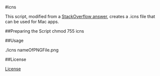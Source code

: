 #icns

This script, modified from a <a href="http://stackoverflow.com/questions/12306223/how-to-manually-create-icns-files-using-iconutil/20703594#20703594" target="_blank">StackOverflow answer</a>, creates a .icns file that can be used for Mac apps.

##Preparing the Script
chmod 755 icns

##Usage

./icns nameOfPNGFile.png

##License

<a href="http://creativecommons.org/licenses/by-sa/2.5/" target="_blank">License</a>
